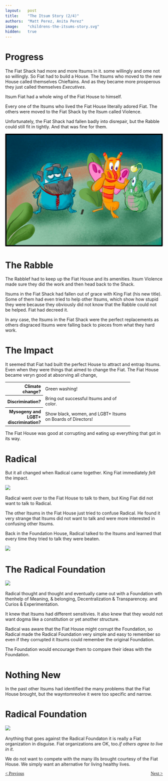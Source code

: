 ```yaml
---
layout:   post
title:    "The Itsum Story (2/4)"
authors:  "Matt Perez, Anita Perez"
image:    "childrens-the-itsums-story.svg"
hidden:   true
---
```


<div style='display:none; '>
 <p>The Itsum Story</p>
</div>

<h1>Progress</h1>
 <p>The Fiat Shack had more and more Itsums in it. some willingly and ome not so willingly. So Fiat had to build a House. The Itsums who moved to the new House called themselves Chieftains. And as they became more prosperous they just called themselves <em>Executives</em>.</p>

 <p>Itsum Fiat had a whole wing of the Fiat House to himself.</p>

 <p>Every one of the Itsums who lived the Fiat House literally adored Fiat. The others were moved to the Fiat Shack by the Itsum called Violence.</p>

 <p>Unfortunately, the Fiat Shack had fallen badly into disrepair, but the Rabble could still fit in tightly. And that was fine for them.</p>
  <div>
   <img src="/assets/img/pic-childrens-the-itsums-story-01.svg" size="70%">
  </div>

<h1>The Rabble</h1>
 <p>The Rabblef had to keep up the Fiat House and its amenities. Itsum Violence made sure they did the work and then head back to the Shack.</p>

 <p>Itsums in the Fiat Shack had fallen out of grace with King Fiat (his new title). Some of them had even tried to help other Itsums, which show how stupid they were because they obviously did not know that the Rabble could not be helped. Fiat had decreed it.</p>

 <p>In any case, the Itsums in the Fiat Shack were the perfect replacements as others disgraced Itsums were falling back to pieces from what they hard work.</p>

<h1>The Impact</h1>
 <p>It seemed that Fiat had built the perfect House to attract and entrap Itsums. Even when they were things that aimed to change the Fiat. The Fiat House became veryn good at absorving all change,</p>
  <table>
   <tr>
    <th style="text-align:right; width:8ch; ">
     Climate change?
    </th>
    <td style="text-align:top; width:30ch; ">
     Green washing!
    </td>
   </tr>
   <tr>
    <th style=" text-align:right; width:8ch;  ">
     Discrimination?
    </th>
    <td style="text-align:top; width:30ch; ">
     Bring out successful Itsums and of color.
    </td>
   </tr>
   <tr>
    <th style="text-align:right; width:8ch; ">
     Mysogeny and LGBT+ discrimination?
    </th>
    <td style="text-align:top; width:30ch; ">
     Show black, women, and LGBT+ Itsums on Boards of Directors!
    </td>
   </tr>
  </table>
 <p>The Fiat House was good at corrupting and eating up everything that got in its way.</p>

<h1>Radical</h1>
 <p>But it all changed when Radical came together. King Fiat immediately <em>felt</em> the impact.</p>
  <div>
   <img src="/assets/img/pic-childrens-the-itsums-story-02.svg" size="70%">
  </div>
 <p>Radical went over to the Fiat House to talk to them, but King Fiat did not want to talk to Radical.</p>
 <p>The other Itsums in the Fiat House just tried to confuse Radical. He found it very strange that Itsums did not want to talk and were more interested in confusing other Itsums.</p>
 <p>Back in the Foundation House, Radical talked to the Itsums and learned that every time they tried to talk they were beaten.</p>
  <div>
   <img src="/assets/img/pic-childrens-the-itsums-story-03.svg" size="70%">
  </div>

<h1>The Radical Foundation</h1>
  <div>
   <img src="/assets/img/pic-childrens-the-itsums-story-04.svg" size="70%">
  </div>
 <p>Radical thought and thought and eventually came out with a Foundation wth thenhelp of Meaning, & belonging, Decentralization & Transparencey. and Curios & Experimentation.</p>
 <p>It knew that Itsums had different sensitivies. It also knew that they would not want dogma like a constitution or yet another  structure.</p>

 <p>Radical was aware that the Fiat House might corrupt the Foundation, so Radical made the Radical Foundation very simple and easy to remember so even if they corrupted it Itsums could remember the original Foundation.</p>

 <p>The Foundation would encourage them to compare their ideas with the Foundation.</p>

<h1>Nothing New</h1>
 <p>In the past other Itsums had identified the many problems that the Fiat House brought, but the wayntomreolve it were too specific and narrow.</p>

<h1>Radical Foundation</h1>
 <div>
  <img src="/assets/img/pic-childrens-the-itsums-story-05.svg" size="70%">
 </div>

 <p>Anything that goes against the Radical Foundaton it is really a Fiat organization in disguise. Fiat organizations are OK, too.<em>if others agree to live in it</em>.</p>

 <p>We do not want to compete with the many ills brought courtesy of the Fiat House. We simply want an alternative for living healthy lives.</p>

<div style="margin-bottom:1in; font-family: American Typewriter, serif; ">
 <span style="float:left; "> <a href="https://radicalcompanies.com/2024/09/01/the-itsums-story-01">&lt; Previous</a></span>

 <span style="float:right; "><a href="https://radicalcompanies.com/2024/09/01/the-itsums-story-03">Next &gt;</a>     </span>
</div>